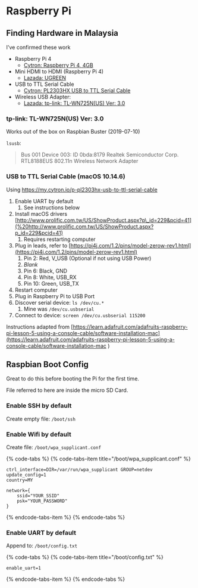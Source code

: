 # Raspberry Pi

## Finding Hardware in Malaysia

I've confirmed these work

* Raspberry Pi 4
  * [Cytron: Raspberry Pi 4, 4GB](https://my.cytron.io/p-raspberry-pi-4-model-b-4gb)
* Mini HDMI to HDMI \(Raspberry Pi 4\)
  * [Lazada: UGREEN](https://www.lazada.com.my/products/ugreen-micro-hdmi-to-hdmi-cable-male-to-female-micro-hdmi-adapter-supports-4k-3d-for-gopro-hero-5-tablets-laptopasus-vivobook-s14zenbook-ux305ux330cameras-etc20cm-i13642239-s16735359.html)
* USB to TTL Serial Cable
  * [Cytron: PL2303HX USB to TTL Serial Cable](https://my.cytron.io/p-pl2303hx-usb-to-ttl-serial-cable)
* Wireless USB Adapter:
  * [Lazada: tp-link: TL-WN725N\(US\) Ver: 3.0](https://www.lazada.com.my/products/tp-link-150mbps-wireless-n-nano-usb-adapter-wn725n-usb-20-i568056973-s1133310273.html)

### tp-link: TL-WN725N\(US\) Ver: 3.0

Works out of the box on Raspbian Buster \(2019-07-10\)

`lsusb`:

> Bus 001 Device 003: ID 0bda:8179 Realtek Semiconductor Corp. RTL8188EUS 802.11n Wireless Network Adapter

### USB to TTL Serial Cable \(macOS 10.14.6\)

Using [https://my.cytron.io/p-pl2303hx-usb-to-ttl-serial-cable  
](https://my.cytron.io/p-pl2303hx-usb-to-ttl-serial-cable
)

1. Enable UART by default
   1. See instructions below
2. Install macOS drivers [http://www.prolific.com.tw/US/ShowProduct.aspx?p\_id=229&pcid=41](%20http://www.prolific.com.tw/US/ShowProduct.aspx?p_id=229&pcid=41)
   1. Requires restarting computer
3. Plug in leads, refer to [https://pi4j.com/1.2/pins/model-zerow-rev1.html](https://pi4j.com/1.2/pins/model-zerow-rev1.html)
   1. Pin 2: Red, V\_USB \(Optional if not using USB Power\)
   2. _Blank_
   3. Pin 6: Black, GND
   4. Pin 8: White, USB\_RX
   5. Pin 10: Green, USB\_TX
4. Restart computer
5. Plug in Raspberry Pi to USB Port
6. Discover serial device: `ls /dev/cu.*`
   1. Mine was `/dev/cu.usbserial`
7. Connect to device: `screen /dev/cu.usbserial 115200`

Instructions adapted from [https://learn.adafruit.com/adafruits-raspberry-pi-lesson-5-using-a-console-cable/software-installation-mac](https://learn.adafruit.com/adafruits-raspberry-pi-lesson-5-using-a-console-cable/software-installation-mac
)

## Raspbian Boot Config

Great to do this before booting the Pi for the first time.

File referred to here are inside the micro SD Card.

### Enable SSH by default

Create empty file: `/boot/ssh`

### Enable Wifi by default

Create file: `/boot/wpa_supplicant.conf`

{% code-tabs %}
{% code-tabs-item title="/boot/wpa\_supplicant.conf" %}
```text
ctrl_interface=DIR=/var/run/wpa_supplicant GROUP=netdev
update_config=1
country=MY

network={
    ssid="YOUR_SSID"
    psk="YOUR_PASSWORD"
}
```
{% endcode-tabs-item %}
{% endcode-tabs %}

### Enable UART by default

Append to: `/boot/config.txt`

{% code-tabs %}
{% code-tabs-item title="/boot/config.txt" %}
```text
enable_uart=1
```
{% endcode-tabs-item %}
{% endcode-tabs %}

